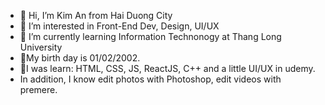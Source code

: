 - 👋 Hi, I’m Kim An from Hai Duong City
- 👀 I’m interested in Front-End Dev, Design, UI/UX
- 🌱 I’m currently learning Information Technonogy at Thang Long University
- 🎂My birth day is 01/02/2002.
- 🏫I was learn: HTML, CSS, JS, ReactJS, C++ and a little UI/UX in udemy.
- In addition, I know edit photos with Photoshop, edit videos with premere.

<!---
vukiman1/vukiman1 is a ✨ special ✨ repository because its `README.md` (this file) appears on your GitHub profile.
You can click the Preview link to take a look at your changes.
--->
